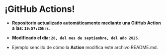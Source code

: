 # ¡GitHub Actions!
* **Repositorio actualizado automáticamente mediante una GitHub Action a las: `19:57:25hrs.`**
* **Modificado el día: `20, del mes de septiembre, del año 2025.`**

* Ejemplo sencillo de cómo la **Action** modifica este archivo README.md.
